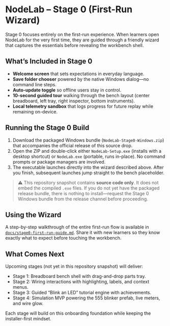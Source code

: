 # NodeLab – Stage 0 (First-Run Wizard)

Stage 0 focuses entirely on the first-run experience. When learners open NodeLab for the very first time, they are guided through a friendly wizard that captures the essentials before revealing the workbench shell.

## What’s Included in Stage 0
- **Welcome screen** that sets expectations in everyday language.
- **Save folder chooser** powered by the native Windows dialog—no command line steps.
- **Auto-update toggle** so offline users stay in control.
- **10-second guided tour** walking through the bench layout (center breadboard, left tray, right inspector, bottom instruments).
- **Local telemetry sandbox** that logs progress for future replay while remaining on-device.

## Running the Stage 0 Build
1. Download the packaged Windows bundle (`NodeLab-Stage0-Windows.zip`) that accompanies the official release of this source drop.
2. Open the ZIP and double-click either `NodeLab-Setup.exe` (installs with a desktop shortcut) or `NodeLab.exe` (portable, runs in-place). No command prompts or package managers are involved.
3. The executable launches directly into the wizard described above. After you finish, subsequent launches jump straight to the bench placeholder.

> ⚠️ This repository snapshot contains **source code only**. It does not embed the compiled `.exe` files. If you do not yet have the packaged release bundle, there is nothing to install—request the Stage 0 Windows bundle from the release channel before proceeding.

## Using the Wizard
A step-by-step walkthrough of the entire first-run flow is available in [`docs/stage0-first-run-guide.md`](docs/stage0-first-run-guide.md). Share it with new learners so they know exactly what to expect before touching the workbench.

## What Comes Next
Upcoming stages (not yet in this repository snapshot) will deliver:
- Stage 1: Breadboard bench shell with drag-and-drop parts tray.
- Stage 2: Wiring interactions with highlighting, labels, and context menus.
- Stage 3: Guided “Blink an LED” tutorial engine with achievements.
- Stage 4: Simulation MVP powering the 555 blinker prefab, live meters, and wire glow.

Each stage will build on this onboarding foundation while keeping the installer-first mindset.
